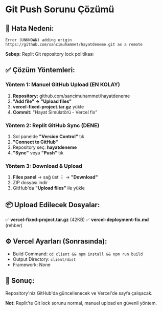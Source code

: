# Git Push Sorunu Çözümü

## 🚨 Hata Nedeni:
```
Error (UNKNOWN) adding origin https://github.com/sancimuhammet/hayatdeneme.git as a remote
```

**Sebep:** Replit Git repository lock politikası

## ✅ Çözüm Yöntemleri:

### Yöntem 1: Manuel GitHub Upload (EN KOLAY)
1. **Repository:** github.com/sancimuhammet/hayatdeneme
2. **"Add file" → "Upload files"**
3. **vercel-fixed-project.tar.gz** yükle
4. **Commit:** "Hayat Simülatörü - Vercel fix"

### Yöntem 2: Replit GitHub Sync (DENE)
1. Sol panelde **"Version Control"** tık
2. **"Connect to GitHub"** 
3. Repository seç: **hayatdeneme**
4. **"Sync"** veya **"Push"** tık

### Yöntem 3: Download & Upload
1. **Files panel** → sağ üst **⋮** → **"Download"**
2. ZIP dosyası indir
3. GitHub'da **"Upload files"** ile yükle

## 📦 Upload Edilecek Dosyalar:
✅ **vercel-fixed-project.tar.gz** (42KB)
✅ **vercel-deployment-fix.md** (rehber)

## ⚙️ Vercel Ayarları (Sonrasında):
- Build Command: `cd client && npm install && npm run build`
- Output Directory: `client/dist`
- Framework: None

## 🎯 Sonuç:
Repository'niz GitHub'da güncellenecek ve Vercel'de sayfa çalışacak.

**Not:** Replit'te Git lock sorunu normal, manuel upload en güvenli yöntem.